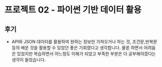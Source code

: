 # 프로젝트 02 - 파이썬 기반 데이터 활용

## 후기

- API와 JSON 데이터를 활용하여 원하는 정보만 가져오거나 하는 것, 조건문,반복문 등의 배운 것을  활용할 수 있었던 좋은 기회였다고 생각합니다. 물론 하면서 어려움은 있었지만 복습하면서 어느정도 이해가 되었고 부족한 부분은 더 공부해야겠다는 생각이 들었습니다.

